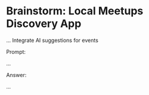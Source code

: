 # Brainstorm: Local Meetups Discovery App
...
Integrate AI suggestions for events

Prompt:

...

Answer:

...

